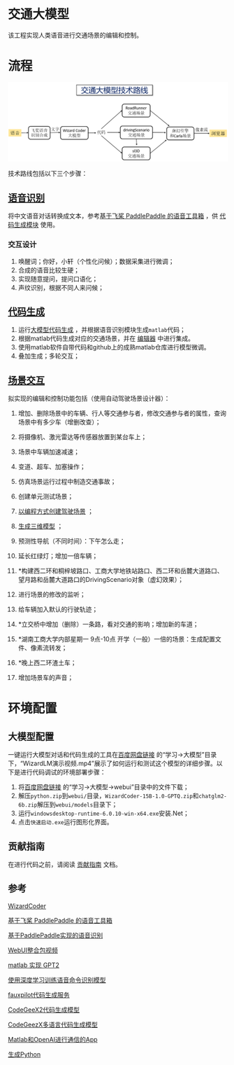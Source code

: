 # 交通大模型

该工程实现人类语音进行交通场景的编辑和控制。

# 流程

<img src=fig/pipeline.png alt="图片替换文本" width="780" />

技术路线包括以下三个步骤：

## [语音识别](https://github.com/OpenHUTB/gpt/tree/main/recognition) 

将中文语音对话转换成文本，参考[基于飞桨 PaddlePaddle 的语音工具箱](https://github.com/PaddlePaddle/PaddleSpeech/blob/develop/README_cn.md) ，供 [代码生成模块](https://github.com/OpenHUTB/gpt/tree/main/webui) 使用。

### 交互设计

1. 唤醒词；你好，小轩（个性化问候）；数据采集进行微调；
2. 合成的语音比较生硬；
3. 实现随意提问，提问口语化；
4. 声纹识别，根据不同人来问候；


## [代码生成](https://github.com/OpenHUTB/gpt/tree/main/webui) 

1. 运行[大模型代码生成](https://github.com/OpenHUTB/gpt/blob/main/webui/training_wizardcoder_mydata.py) ，并根据语音识别模块生成`matlab`代码；
2. 根据matlab代码生成对应的交通场景，并在 [编辑器](https://marketplace.visualstudio.com/items?itemName=MathWorks.language-matlab) 中进行集成。
3. 使用matlab软件自带代码和github上的成熟matlab仓库进行模型微调。
4. 叠加生成；多轮交互；


## [场景交互](https://github.com/OpenHUTB/gpt/tree/main/sim) 

拟实现的编辑和控制功能包括（使用自动驾驶场景设计器）：
1. 增加、删除场景中的车辆、行人等交通参与者，修改交通参与者的属性，查询场景中有多少车（增删改查）；
2. 将摄像机、激光雷达等传感器放置到某台车上；
3. 场景中车辆加速减速；
4. 变道、超车、加塞操作；
5. 仿真场景运行过程中制造交通事故；
6. 创建单元测试场景；
7. [以编程方式创建驾驶场景](https://ww2.mathworks.cn/help/driving/ug/create-driving-scenario-programmatically.html) ；
8. [生成三维模型](https://github.com/uezo/ChatdollKit) ；
9. 预测性导航（不同时间）：下午怎么走；

10. 延长红绿灯；增加一倍车辆；
11. *构建西二环和桐梓坡路口、工商大学地铁站路口、西二环和岳麓大道路口、望月路和岳麓大道路口的DrivingScenario对象（虚幻效果）；
12. 进行场景的修改的监听；
13. 给车辆加入默认的行驶轨迹；
14. *立交桥中增加（删除）一条路，看对交通的影响；增加新的车道；
15. *湖南工商大学内部星期一 9点-10点 开学（一般）一倍的场景：生成配置文件、像素流转发；
16. *晚上西二环渣土车；
17. 增加场景车的声音；


# 环境配置

## 大模型配置

一键运行大模型对话和代码生成的工具在[百度网盘链接](https://pan.baidu.com/s/1n2fJvWff4pbtMe97GOqtvQ?pwd=hutb) 的“学习->大模型”目录下，“WizardLM演示视频.mp4”展示了如何运行和测试这个模型的详细步骤。以下是进行代码调试的环境部署步骤：

1. 将[百度网盘链接](https://pan.baidu.com/s/1n2fJvWff4pbtMe97GOqtvQ?pwd=hutb) 的“学习->大模型->webui”目录中的文件下载；
2. 解压`python.zip`到`webui/`目录，`WizardCoder-15B-1.0-GPTQ.zip`和`chatglm2-6b.zip`解压到`webui/models`目录下；
3. 运行`windowsdesktop-runtime-6.0.10-win-x64.exe`安装.Net；
4. 点击`快速启动.exe`运行图形化界面。


## 贡献指南
在进行代码之前，请阅读 [贡献指南](https://github.com/OpenHUTB/bazaar/blob/master/CONTRIBUTING.md) 文档。


##  参考

[WizardCoder](https://github.com/nlpxucan/WizardLM/tree/main/WizardCoder) 

[基于飞桨 PaddlePaddle 的语音工具箱](https://github.com/PaddlePaddle/PaddleSpeech/blob/develop/README_cn.md)

[基于PaddlePaddle实现的语音识别](https://github.com/yeyupiaoling/PaddlePaddle-DeepSpeech)

[WebUI整合包视频](https://www.bilibili.com/video/BV1jj411S7YD)

[matlab 实现 GPT2](https://github.com/matlab-deep-learning/transformer-models)

[使用深度学习训练语音命令识别模型](https://ww2.mathworks.cn/help/releases/R2022b/audio/ug/train-speech-command-recognition-model-using-deep-learning.html) 

[fauxpilot代码生成服务](https://github.com/fauxpilot/fauxpilot) 

[CodeGeeX2代码生成模型](https://github.com/THUDM/CodeGeeX2) 

[CodeGeezX多语言代码生成模型](https://github.com/THUDM/CodeGeeX) 

[Matlab和OpenAI进行通信的App](https://github.com/toshiakit/MatGPT)

[生成Python](https://github.com/microsoft/PyCodeGPT) 

